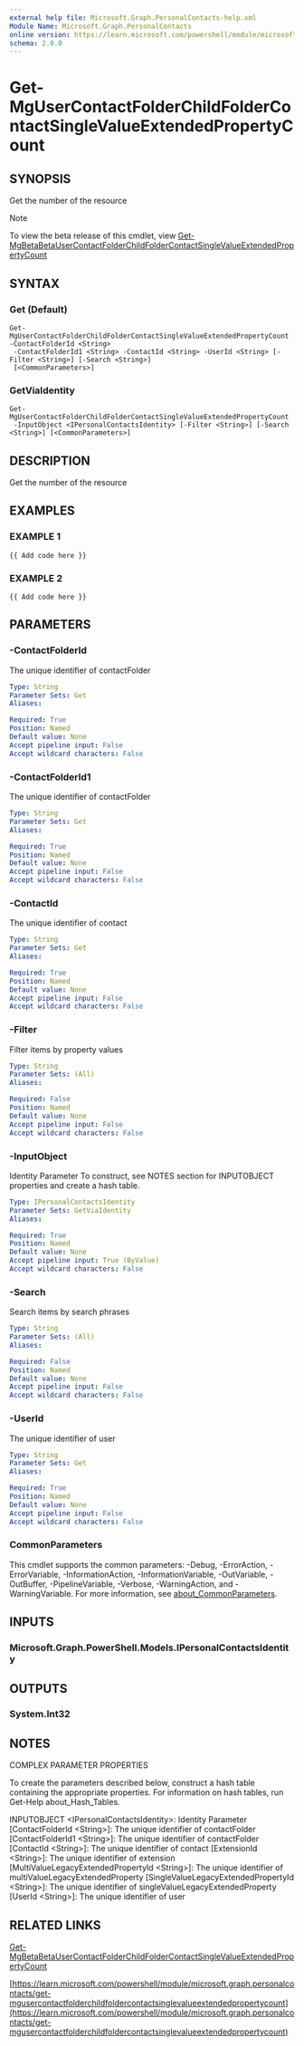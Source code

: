 ```yaml
---
external help file: Microsoft.Graph.PersonalContacts-help.xml
Module Name: Microsoft.Graph.PersonalContacts
online version: https://learn.microsoft.com/powershell/module/microsoft.graph.personalcontacts/get-mgusercontactfolderchildfoldercontactsinglevalueextendedpropertycount
schema: 2.0.0
---
```


# Get-MgUserContactFolderChildFolderContactSingleValueExtendedPropertyCount

## SYNOPSIS
Get the number of the resource

> [!NOTE]
> To view the beta release of this cmdlet, view [Get-MgBetaBetaUserContactFolderChildFolderContactSingleValueExtendedPropertyCount](/powershell/module/Microsoft.Graph.Beta.PersonalContacts/Get-MgBetaUserContactFolderChildFolderContactSingleValueExtendedPropertyCount?view=graph-powershell-beta)

## SYNTAX

### Get (Default)
```
Get-MgUserContactFolderChildFolderContactSingleValueExtendedPropertyCount -ContactFolderId <String>
 -ContactFolderId1 <String> -ContactId <String> -UserId <String> [-Filter <String>] [-Search <String>]
 [<CommonParameters>]
```

### GetViaIdentity
```
Get-MgUserContactFolderChildFolderContactSingleValueExtendedPropertyCount
 -InputObject <IPersonalContactsIdentity> [-Filter <String>] [-Search <String>] [<CommonParameters>]
```

## DESCRIPTION
Get the number of the resource

## EXAMPLES

### EXAMPLE 1
```
{{ Add code here }}
```

### EXAMPLE 2
```
{{ Add code here }}
```

## PARAMETERS

### -ContactFolderId
The unique identifier of contactFolder

```yaml
Type: String
Parameter Sets: Get
Aliases:

Required: True
Position: Named
Default value: None
Accept pipeline input: False
Accept wildcard characters: False
```

### -ContactFolderId1
The unique identifier of contactFolder

```yaml
Type: String
Parameter Sets: Get
Aliases:

Required: True
Position: Named
Default value: None
Accept pipeline input: False
Accept wildcard characters: False
```

### -ContactId
The unique identifier of contact

```yaml
Type: String
Parameter Sets: Get
Aliases:

Required: True
Position: Named
Default value: None
Accept pipeline input: False
Accept wildcard characters: False
```

### -Filter
Filter items by property values

```yaml
Type: String
Parameter Sets: (All)
Aliases:

Required: False
Position: Named
Default value: None
Accept pipeline input: False
Accept wildcard characters: False
```

### -InputObject
Identity Parameter
To construct, see NOTES section for INPUTOBJECT properties and create a hash table.

```yaml
Type: IPersonalContactsIdentity
Parameter Sets: GetViaIdentity
Aliases:

Required: True
Position: Named
Default value: None
Accept pipeline input: True (ByValue)
Accept wildcard characters: False
```

### -Search
Search items by search phrases

```yaml
Type: String
Parameter Sets: (All)
Aliases:

Required: False
Position: Named
Default value: None
Accept pipeline input: False
Accept wildcard characters: False
```

### -UserId
The unique identifier of user

```yaml
Type: String
Parameter Sets: Get
Aliases:

Required: True
Position: Named
Default value: None
Accept pipeline input: False
Accept wildcard characters: False
```

### CommonParameters
This cmdlet supports the common parameters: -Debug, -ErrorAction, -ErrorVariable, -InformationAction, -InformationVariable, -OutVariable, -OutBuffer, -PipelineVariable, -Verbose, -WarningAction, and -WarningVariable. For more information, see [about_CommonParameters](http://go.microsoft.com/fwlink/?LinkID=113216).

## INPUTS

### Microsoft.Graph.PowerShell.Models.IPersonalContactsIdentity
## OUTPUTS

### System.Int32
## NOTES
COMPLEX PARAMETER PROPERTIES

To create the parameters described below, construct a hash table containing the appropriate properties.
For information on hash tables, run Get-Help about_Hash_Tables.

INPUTOBJECT \<IPersonalContactsIdentity\>: Identity Parameter
  \[ContactFolderId \<String\>\]: The unique identifier of contactFolder
  \[ContactFolderId1 \<String\>\]: The unique identifier of contactFolder
  \[ContactId \<String\>\]: The unique identifier of contact
  \[ExtensionId \<String\>\]: The unique identifier of extension
  \[MultiValueLegacyExtendedPropertyId \<String\>\]: The unique identifier of multiValueLegacyExtendedProperty
  \[SingleValueLegacyExtendedPropertyId \<String\>\]: The unique identifier of singleValueLegacyExtendedProperty
  \[UserId \<String\>\]: The unique identifier of user

## RELATED LINKS
[Get-MgBetaBetaUserContactFolderChildFolderContactSingleValueExtendedPropertyCount](/powershell/module/Microsoft.Graph.Beta.PersonalContacts/Get-MgBetaUserContactFolderChildFolderContactSingleValueExtendedPropertyCount?view=graph-powershell-beta)

[https://learn.microsoft.com/powershell/module/microsoft.graph.personalcontacts/get-mgusercontactfolderchildfoldercontactsinglevalueextendedpropertycount](https://learn.microsoft.com/powershell/module/microsoft.graph.personalcontacts/get-mgusercontactfolderchildfoldercontactsinglevalueextendedpropertycount)

